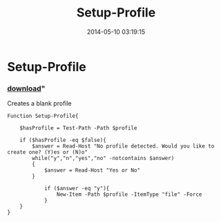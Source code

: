﻿---
pid:            5158
parent:         0
children:       
poster:         jmh6182
title:          Setup-Profile
date:           2014-05-10 03:19:15
format:         posh
---

# Setup-Profile

### [download](5158.ps1)"

Creates a blank profile

```posh
Function Setup-Profile{
    
    $hasProfile = Test-Path -Path $profile

    if ($hasProfile -eq $false){
        $answer = Read-Host "No profile detected. Would you like to create one? (Y)es or (N)o"
        while("y","n","yes","no" -notcontains $answer)
        {
        	$answer = Read-Host "Yes or No"
        }
        
            if ($answer -eq "y"){
                New-Item -Path $profile -ItemType "file" -Force
            } 
    }
}
```
